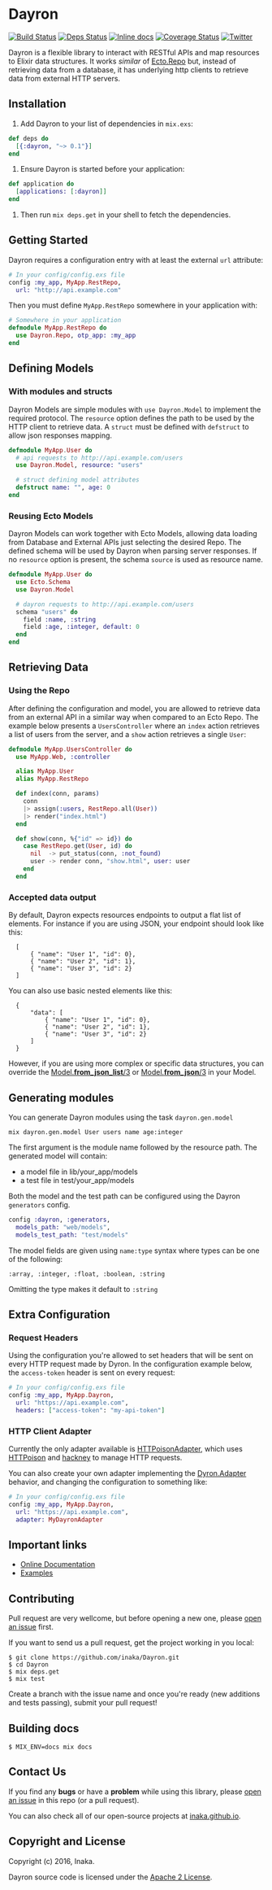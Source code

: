 # Dayron

[![Build Status](https://travis-ci.org/inaka/Dayron.svg?branch=master)](https://travis-ci.org/inaka/Dayron)
[![Deps Status](https://beta.hexfaktor.org/badge/all/github/inaka/Dayron.svg)](https://beta.hexfaktor.org/github/inaka/Dayron)
[![Inline docs](https://inch-ci.org/github/inaka/Dayron.svg)](https://inch-ci.org/github/inaka/Dayron)
[![Coverage Status](https://coveralls.io/repos/github/inaka/Dayron/badge.svg?branch=master)](https://coveralls.io/github/inaka/Dayron?branch=master)
[![Twitter](https://img.shields.io/badge/twitter-@inaka-blue.svg?style=flat)](http://twitter.com/inaka)

Dayron is a flexible library to interact with RESTful APIs and map resources to Elixir data structures. It works _similar_ of [Ecto.Repo](https://github.com/elixir-lang/ecto) but, instead of retrieving data from a database, it has underlying http clients to retrieve data from external HTTP servers.

## Installation

1. Add Dayron to your list of dependencies in `mix.exs`:

  ```elixir
  def deps do
    [{:dayron, "~> 0.1"}]
  end
  ```

1. Ensure Dayron is started before your application:

  ```elixir
  def application do
    [applications: [:dayron]]
  end
  ```

1. Then run `mix deps.get` in your shell to fetch the dependencies.

## Getting Started

Dayron requires a configuration entry with at least the external `url` attribute:

  ```elixir
  # In your config/config.exs file
  config :my_app, MyApp.RestRepo,
    url: "http://api.example.com"
  ```

Then you must define `MyApp.RestRepo` somewhere in your application with:


  ```elixir
  # Somewhere in your application
  defmodule MyApp.RestRepo do
    use Dayron.Repo, otp_app: :my_app
  end
  ```

## Defining Models

### With modules and structs

Dayron Models are simple modules with `use Dayron.Model` to implement the required protocol. The `resource` option defines the path to be used by the HTTP client to retrieve data. A `struct` must be defined with `defstruct` to allow json responses mapping.

  ```elixir
  defmodule MyApp.User do
    # api requests to http://api.example.com/users
    use Dayron.Model, resource: "users"

    # struct defining model attributes
    defstruct name: "", age: 0
  end
  ```

### Reusing Ecto Models

Dayron Models can work together with Ecto Models, allowing data loading from Database and External APIs just selecting the desired Repo. The defined schema will be used by Dayron when parsing server responses. If no `resource` option is present, the schema `source` is used as resource name.

  ```elixir
  defmodule MyApp.User do
    use Ecto.Schema
    use Dayron.Model

    # dayron requests to http://api.example.com/users
    schema "users" do
      field :name, :string
      field :age, :integer, default: 0
    end
  end
  ```

## Retrieving Data

### Using the Repo

After defining the configuration and model, you are allowed to retrieve data from an external API in a similar way when compared to an Ecto Repo. The example below presents a `UsersController` where an `index` action retrieves a list of users from the server, and a `show` action retrieves a single `User`:

  ```elixir
  defmodule MyApp.UsersController do
    use MyApp.Web, :controller

    alias MyApp.User
    alias MyApp.RestRepo

    def index(conn, params)
      conn
      |> assign(:users, RestRepo.all(User))
      |> render("index.html")
    end

    def show(conn, %{"id" => id}) do
      case RestRepo.get(User, id) do
        nil  -> put_status(conn, :not_found)
        user -> render conn, "show.html", user: user
      end
    end
  ```
### Accepted data output 

By default, Dayron expects resources endpoints to output a flat list of elements. For instance if you are using JSON, your endpoint should look like this: 

  ```
	[ 
		{ "name": "User 1", "id": 0},
		{ "name": "User 2", "id": 1}, 
		{ "name": "User 3", "id": 2} 
	]
  ```  

You can also use basic nested elements like this: 
  
  ```
	{
		"data": [ 
			{ "name": "User 1", "id": 0},
			{ "name": "User 2", "id": 1}, 
			{ "name": "User 3", "id": 2} 
		]
	}
  ```  

However, if you are using more complex or specific data structures, you can override the [Model.__from_json_list__/3](https://hexdocs.pm/dayron/Dayron.Model.html#from_json_list/3) or [Model.__from_json__/3](https://hexdocs.pm/dayron/Dayron.Model.html#from_json/3) in your Model.  

## Generating modules

You can generate Dayron modules using the task `dayron.gen.model`

`mix dayron.gen.model User users name age:integer`

The first argument is the module name followed by the resource path. The generated model will contain:

* a model file in lib/your_app/models
* a test file in test/your_app/models

Both the model and the test path can be configured using the Dayron ```generators```
config.

```elixir
config :dayron, :generators,
  models_path: "web/models",
  models_test_path: "test/models"
```

The model fields are given using `name:type` syntax
where types can be one of the following:

    :array, :integer, :float, :boolean, :string

Omitting the type makes it default to `:string`



## Extra Configuration

### Request Headers

Using the configuration you're allowed to set headers that will be sent on every HTTP request made by Dyron. In the configuration example below, the `access-token` header is sent on every request:

  ```elixir
  # In your config/config.exs file
  config :my_app, MyApp.Dayron,
    url: "https://api.example.com",
    headers: ["access-token": "my-api-token"]
  ```

### HTTP Client Adapter

Currently the only adapter available is [HTTPoisonAdapter](https://github.com/inaka/Dayron/blob/master/lib/dayron/adapters/httpoison_adapter.ex), which uses [HTTPoison](https://github.com/edgurgel/httpoison) and [hackney](https://github.com/benoitc/hackney) to manage HTTP requests.

You can also create your own adapter implementing the [Dyron.Adapter](https://github.com/inaka/Dayron/blob/master/lib/dayron/adapter.ex) behavior, and changing the configuration to something like:

  ```elixir
  # In your config/config.exs file
  config :my_app, MyApp.Dayron,
    url: "https://api.example.com",
    adapter: MyDayronAdapter
  ```

## Important links

  * [Online Documentation](http://hexdocs.pm/dayron)
  * [Examples](https://github.com/inaka/Dayron/tree/master/examples)

## Contributing

Pull request are very wellcome, but before opening a new one, please [open an issue](https://github.com/inaka/Dayron/issues/new) first.

If you want to send us a pull request, get the project working in you local:

  ```
  $ git clone https://github.com/inaka/Dayron.git
  $ cd Dayron
  $ mix deps.get
  $ mix test
  ```

Create a branch with the issue name and once you're ready (new additions and tests passing), submit your pull request!

## Building docs

  ```
  $ MIX_ENV=docs mix docs
  ```

## Contact Us

If you find any **bugs** or have a **problem** while using this library, please [open an issue](https://github.com/inaka/Dayron/issues/new) in this repo (or a pull request).

You can also check all of our open-source projects at [inaka.github.io](https://inaka.github.io).

## Copyright and License

Copyright (c) 2016, Inaka.

Dayron source code is licensed under the [Apache 2 License](LICENSE).
